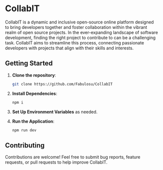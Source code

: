 # CollabIT
CollabIT is a dynamic and inclusive open-source online platform designed to bring developers together and foster collaboration within the vibrant realm of open source projects. In the ever-expanding landscape of software development, finding the right project to contribute to can be a challenging task. CollabIT aims to streamline this process, connecting passionate developers with projects that align with their skills and interests.

## Getting Started
1. **Clone the repository**:
   ```bash
   git clone https://github.com/Fabulosu/CollabIT
   ```
2. **Install Dependencies**:

   ```bash
   npm i
   ```

3. **Set Up Environment Variables** as needed.

4. **Run the Application**:
   ```bash
   npm run dev
   ```

## Contributing

Contributions are welcome! Feel free to submit bug reports, feature requests, or pull requests to help improve CollabIT.
